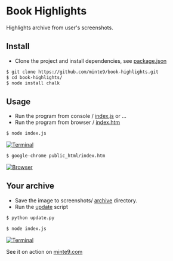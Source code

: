 # Book Highlights

Highlights archive from user's screenshots.

## Install

- Clone the project and install dependencies, see [package.json](https://github.com/minte9/book-highlights/blob/main/package-lock.json)

~~~sh
$ git clone https://github.com/minte9/book-highlights.git
$ cd book-highlights/
$ node install chalk
~~~

## Usage

- Run the program from console / [index.js](https://github.com/minte9/book-highlights/blob/main/index.js) or ...
- Run the program from browser / [index.htm](https://github.com/minte9/book-highlights/blob/main/public_html/index.htm)

~~~sh
$ node index.js
~~~

[![Terminal](https://www.minte9.com/lib/images/github/book-highlights/highlight_02.png)](https://www.minte9.com)

~~~sh
$ google-chrome public_html/index.htm 
~~~

[![Browser](https://www.minte9.com/lib/images/github/book-highlights/bh-04.png)](https://www.minte9.com)

## Your archive

- Save the image to screenshots/ [archive](https://github.com/minte9/book-highlights/tree/main/files_archive) directory.
- Run the [update](https://github.com/minte9/book-highlights/blob/main/update.py) script

~~~sh
$ python update.py
~~~

~~~sh
$ node index.js
~~~

[![Terminal](https://www.minte9.com/lib/images/github/book-highlights/highlight_01.png)](https://www.minte9.com)

See it on action on [minte9.com](https://www.minte9.com)
